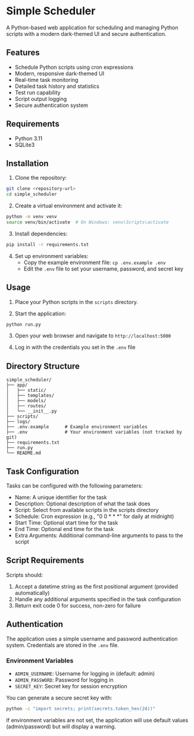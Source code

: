 # Simple Scheduler

A Python-based web application for scheduling and managing Python scripts with a modern dark-themed UI and secure authentication.

## Features

- Schedule Python scripts using cron expressions
- Modern, responsive dark-themed UI
- Real-time task monitoring
- Detailed task history and statistics
- Test run capability
- Script output logging
- Secure authentication system

## Requirements

- Python 3.11
- SQLite3

## Installation

1. Clone the repository:
```bash
git clone <repository-url>
cd simple_scheduler
```

2. Create a virtual environment and activate it:
```bash
python -m venv venv
source venv/bin/activate  # On Windows: venv\Scripts\activate
```

3. Install dependencies:
```bash
pip install -r requirements.txt
```

4. Set up environment variables:
   - Copy the example environment file: `cp .env.example .env`
   - Edit the `.env` file to set your username, password, and secret key

## Usage

1. Place your Python scripts in the `scripts` directory.

2. Start the application:
```bash
python run.py
```

3. Open your web browser and navigate to `http://localhost:5000`

4. Log in with the credentials you set in the `.env` file

## Directory Structure

```
simple_scheduler/
├── app/
│   ├── static/
│   ├── templates/
│   ├── models/
│   ├── routes/
│   └── __init__.py
├── scripts/
├── logs/
├── .env.example      # Example environment variables
├── .env              # Your environment variables (not tracked by git)
├── requirements.txt
├── run.py
└── README.md
```

## Task Configuration

Tasks can be configured with the following parameters:

- Name: A unique identifier for the task
- Description: Optional description of what the task does
- Script: Select from available scripts in the scripts directory
- Schedule: Cron expression (e.g., "0 0 * * *" for daily at midnight)
- Start Time: Optional start time for the task
- End Time: Optional end time for the task
- Extra Arguments: Additional command-line arguments to pass to the script

## Script Requirements

Scripts should:
1. Accept a datetime string as the first positional argument (provided automatically)
2. Handle any additional arguments specified in the task configuration
3. Return exit code 0 for success, non-zero for failure

## Authentication

The application uses a simple username and password authentication system. Credentials are stored in the `.env` file.

### Environment Variables

- `ADMIN_USERNAME`: Username for logging in (default: admin)
- `ADMIN_PASSWORD`: Password for logging in
- `SECRET_KEY`: Secret key for session encryption

You can generate a secure secret key with:
```bash
python -c "import secrets; print(secrets.token_hex(24))"
```

If environment variables are not set, the application will use default values (admin/password) but will display a warning.
